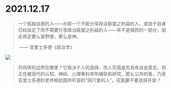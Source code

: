 # 2021.12.17 

> 一个孤独自居的人——亦即一个不能分享政治联盟之利益的人，或由于自身已经自足了而不需要分享政治联盟之利益的人——并不是城邦的一部分，因此肯定要么是野兽，要么是神。
>
> ​                               —— 亚里士多德《政治学》

![](http://img35.ddimg.cn/4/30/20348365-1_o.jpg)

> 共同体的边界在哪里？它取决于人的选择，而人究竟是否具有自由意志，则正在被现代的认知、神经、心理等科学所捕获和研究，那么公共的善，乃至亚里士多德的老师柏拉图所形容的“洞穴里的人”，究竟要不要选择开放？